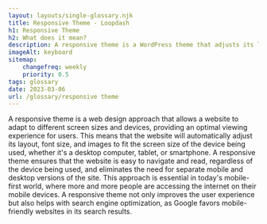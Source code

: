 ```yaml
--- 
layout: layouts/single-glossary.njk
title: Responsive Theme - Loopdash
h1: Responsive Theme
h2: What does it mean?
description: A responsive theme is a WordPress theme that adjusts its layout and design to fit different screen sizes and devices, providing an optimal user experience.
imageAlt: keyboard
sitemap:
	changefreq: weekly
	priority: 0.5
tags: glossary
date: 2023-03-06
url: /glossary/responsive theme
---
```


A responsive theme is a web design approach that allows a website to adapt to different screen sizes and devices, providing an optimal viewing experience for users. This means that the website will automatically adjust its layout, font size, and images to fit the screen size of the device being used, whether it's a desktop computer, tablet, or smartphone. A responsive theme ensures that the website is easy to navigate and read, regardless of the device being used, and eliminates the need for separate mobile and desktop versions of the site. This approach is essential in today's mobile-first world, where more and more people are accessing the internet on their mobile devices. A responsive theme not only improves the user experience but also helps with search engine optimization, as Google favors mobile-friendly websites in its search results.
